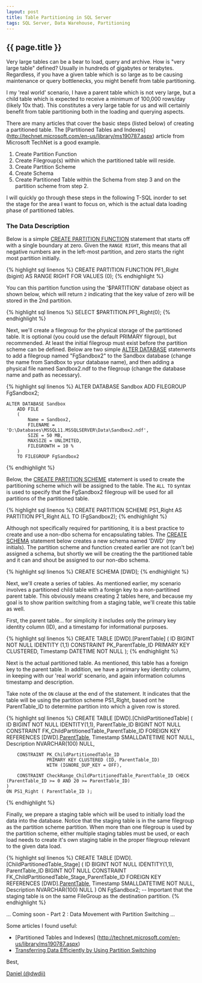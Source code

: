 ```yaml
---
layout: post
title: Table Partitioning in SQL Server
tags: SQL Server, Data Warehouse, Partitioning
---
```

{{ page.title }}
----------------
Very large tables can be a bear to load, query and archive. How is "very large table" defined? Usually in hundreds of gigabytes or terabytes.
Regardless, if you have a given table which is so large as to be causing maintenance or query bottlenecks, you might benefit from table partitioning.

I my 'real world' scenario, I have a parent table which is not very large, but a child table which is expected to receive a minimum of 100,000 rows/day
(likely 10x that). This constitutes a very large table for us and will certainly benefit from table partitioning both in the loading and querying aspects.

There are many articles that cover the basic steps (listed below) of creating a partitioned table. The [Partitioned Tables and Indexes] (http://technet.microsoft.com/en-us/library/ms190787.aspx)
article from Microsoft TechNet is a good example.

1. Create Partition Function
2. Create Filegroup(s) within which the partitioned table will reside.
3. Create Partition Scheme
4. Create Schema
5. Create Partitioned Table within the Schema from step 3 and on the partition scheme from step 2.

I will quickly go through these steps in the following T-SQL inorder to set the stage for the area I want to focus on,
which is the actual data loading phase of partitioned tables. 

### The Data Description ###

Below is a simple [CREATE PARTITION FUNCTION](http://technet.microsoft.com/en-us/library/ms187802.aspx) statement that starts off 
with a single boundary at zero. Given the `RANGE RIGHT`, this means that all negative numbers are in the left-most partition, and 
zero starts the right most partition initially. 

{% highlight sql linenos %}
    CREATE PARTITION FUNCTION PF1_Right (bigint) AS RANGE RIGHT FOR VALUES (0);
{% endhighlight %}

You can this partition function using the '$PARTITION' database object as shown below, which will return `2` indicating
that the key value of zero will be stored in the 2nd partition.

{% highlight sql linenos %}
	SELECT $PARTITION.PF1_Right(0);
{% endhighlight %}

Next, we'll create a filegroup for the physical storage of the partitioned table. It is optional (you could use the default PRIMARY filgroup), but recommended. 
At least the initial filegroup must exist before the partition scheme can be defined. Below are two simple [ALTER DATABASE](http://technet.microsoft.com/en-US/library/bb522469.aspx) 
statements to add a filegroup named "FgSandbox2" to the Sandbox database (change the name from Sandbox to your database name), and then adding a physical 
file named Sandbox2.ndf to the filegroup (change the database name and path as necessary). 

{% highlight sql linenos %}
	ALTER DATABASE Sandbox 
		ADD FILEGROUP FgSandbox2;

	ALTER DATABASE Sandbox
		ADD FILE 
		(
			Name = Sandbox2,
			FILENAME = 'D:\Databases\MSSQL11.MSSQLSERVER\Data\Sandbox2.ndf',
			SIZE = 50 MB,
			MAXSIZE = UNLIMITED,
			FILEGROWTH = 10 %
		)
		TO FILEGROUP FgSandbox2
{% endhighlight %}

Below, the [CREATE PARTITION SCHEME](http://technet.microsoft.com/en-us/library/ms179854.aspx) statement is used to create the 
partitioning scheme which will be assigned to the table. The `ALL TO` syntax is used to specify that the FgSandbox2 filegroup
will be used for all partitions of the partitioned table.

{% highlight sql linenos %}
	CREATE PARTITION SCHEME PS1_Right
		AS PARTITION PF1_Right
		ALL TO (FgSandbox2);
{% endhighlight %}

Although not specifically required for partitioning, it is a best practice to create and use a non-dbo schema for encapsulating tables.
The [CREATE SCHEMA](http://technet.microsoft.com/en-us/library/ms189462.aspx) statement below creates a new schema named 'DWD' (my initials). 
The partition scheme and function created earlier are not (can't be) assigned a schema, but  shortly we will be creating the the partitioned 
table and it can and shout be assigned to our non-dbo schema.

{% highlight sql linenos %}
	CREATE SCHEMA [DWD];
{% endhighlight %}

Next, we'll create a series of tables. As mentioned earlier, my scenario involves a partitioned child table with a foreign key to a 
non-partitined parent table. This obviously means creating 2 tables here, and because my goal is to show parition switching from
a staging table, we'll create this table as well.

First, the parent table... for simplicity it includes only the primary key identity column (ID), and a timestamp for informational purposes.

{% highlight sql linenos %}
	CREATE TABLE [DWD].[ParentTable]
	(
		ID BIGINT NOT NULL IDENTITY (1,1) CONSTRAINT PK_ParentTable_ID PRIMARY KEY CLUSTERED,
		Timestamp DATETIME NOT NULL
	);
{% endhighlight %}

Next is the actual partitioned table. As mentioned, this table has a foreign key to the parent table. In addition, we have a 
primary key identity column, in keeping with our 'real world' scenario, and again information columns timestamp and description.

Take note of the `ON` clause at the end of the statement. It indicates that the table will be using the partition scheme PS1_Right,
based ont he ParentTable_ID to determine partition into which a given row is stored. 

{% highlight sql linenos %}
	CREATE TABLE [DWD].[ChildPartitionedTable]
	(
		ID BIGINT NOT NULL IDENTITY(1,1),
		ParentTable_ID BIGINT NOT NULL CONSTRAINT FK_ChildPartitionedTable_ParentTable_ID FOREIGN KEY REFERENCES [DWD].[ParentTable](ID),
		Timestamp SMALLDATETIME NOT NULL,
		Description NVARCHAR(100) NULL,

		CONSTRAINT PK_ChildPartitionedTable_ID
				   PRIMARY KEY CLUSTERED (ID, ParentTable_ID)
				   WITH (IGNORE_DUP_KEY = OFF),

		CONSTRAINT CheckRange_ChildPartitionedTable_ParentTable_ID CHECK (ParentTable_ID >= 0 AND 20 >= ParentTable_ID) 
	)
	ON PS1_Right ( ParentTable_ID );
{% endhighlight %}

Finally, we prepare a staging table which will be used to initially load the data into the database. Notice that the staging table is in the
same filegroup as the partition scheme partition. When more than one filegroup is used by the partition scheme, either multiple staging tables
must be used, or each load needs to create it's own staging table in the proper filegroup relevant to the given data load. 

{% highlight sql linenos %}
	CREATE TABLE [DWD].[ChildPartitionedTable_Stage]
	(
		ID BIGINT NOT NULL IDENTITY(1,1),
		ParentTable_ID BIGINT NOT NULL CONSTRAINT FK_ChildPartitionedTable_Stage_ParentTable_ID FOREIGN KEY REFERENCES [DWD].[ParentTable](ID),
		Timestamp SMALLDATETIME NOT NULL,
		Description NVARCHAR(100) NULL
	)
	ON FgSandbox2; -- Important that the staging table is on the same FileGroup as the destination partition.
{% endhighlight %}

... Coming soon - Part 2 : Data Movement with Partition Switching ...

Some articles I found useful:

* [Partitioned Tables and Indexes] (http://technet.microsoft.com/en-us/library/ms190787.aspx)
* [Transferring Data Efficiently by Using Partition Switching](http://technet.microsoft.com/en-us/library/ms191160%28v=sql.105%29.aspx)

Best,

[Daniel (@dwdii)](http://twitter.com/dwdii)
